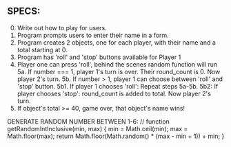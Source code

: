 ## SPECS:
0. Write out how to play for users.
1. Program prompts users to enter their name in a form.
2. Program creates 2 objects, one for each player, with their name and a total starting at 0.
3. Program has 'roll' and 'stop' buttons available for Player 1
4. Player one can press 'roll', behind the scenes random function will run
  5a. If number === 1, player 1's turn is over. Their round_count is 0. Now player 2's turn.
  5b. If number > 1, player 1 can choose between 'roll' and 'stop' button.
    5b1. If player 1 chooses 'roll': Repeat steps 5a-5b.
    5b2: If player chooses 'stop': round_count is added to total. Now player 2's turn.
6. If object's total >= 40, game over, that object's name wins!







GENERATE RANDOM NUMBER BETWEEN 1-6:
// function getRandomIntInclusive(min, max) {
  min = Math.ceil(min);
  max = Math.floor(max);
  return Math.floor(Math.random() * (max - min + 1)) + min;
}
